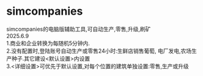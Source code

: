 # simcompanies<br>
simcompanies的电脑版辅助工具,可自动生产,零售,升级,刷矿<br>
2025.6.9<br>
1.商业和企业转换为每随机5分钟内.<br>
2.没有配置时,登陆账号自动生产或零售24小时:生鲜店销售葡萄, 电厂发电,农场生产种子.其它建设<默认设置>内设置 <br>
3.<详细设置>可优先于默认设置,对每个位置的建筑单独设置:零售,生产或升级<br>
